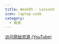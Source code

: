 ```yaml
---
title: Week05 - Lesson5
icon: laptop-code
category:
  - 資源
---
```


<BiliBili bvid="BV1HBhme3EL6" />

[访问原始资源 (YouTube)](https://youtu.be/CiwXrVYWOLs?si=1ZMH1S_rK1JlXza9)